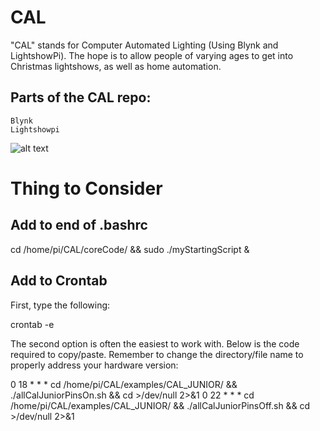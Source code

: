 # CAL 
"CAL" stands for Computer Automated Lighting (Using Blynk and LightshowPi). The hope is to allow people of varying ages to get into Christmas lightshows, as well as home automation. 

## Parts of the CAL repo:
	Blynk
	Lightshowpi

![alt text](https://lh6.googleusercontent.com/ctYdGtYszsb3DZviTlMt2oIX_8KckbdP6get4y7c1AtzgQQgmFPM3zz5PCl-ixKv8BJNRM3BkRYBVkoet1LVjZ-XGqtB--tqVUN0r0Fhiv60Qh9Ai9c=w371)


# Thing to Consider

## Add to end of .bashrc

cd /home/pi/CAL/coreCode/ && sudo ./myStartingScript &

## Add to Crontab

First, type the following:

crontab -e

The second option is often the easiest to work with. Below is the code required to copy/paste. Remember to change the directory/file name to properly address your hardware version:

0 18 * * * cd /home/pi/CAL/examples/CAL_JUNIOR/ && ./allCalJuniorPinsOn.sh && cd >/dev/null 2>&1
0 22 * * * cd /home/pi/CAL/examples/CAL_JUNIOR/ && ./allCalJuniorPinsOff.sh && cd >/dev/null 2>&1
